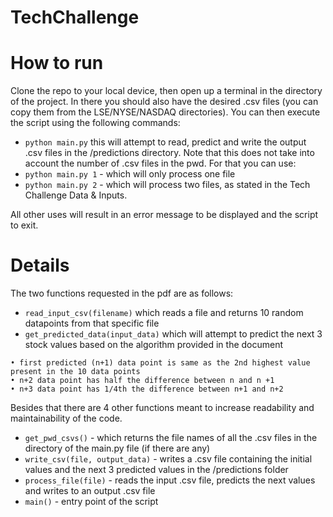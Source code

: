 # TechChallenge

# How to run
Clone the repo to your local device, then open up a terminal in the directory of the project. In there you should also have the desired .csv files (you can copy them from the LSE/NYSE/NASDAQ directories). You can then execute the script using the following commands:
- `python main.py` this will attempt to read, predict and write the output .csv files in the /predictions directory. Note that this does not take into account the number of .csv files in the pwd. For that you can use:
- `python main.py 1` - which will only process one file
- `python main.py 2` - which will process two files, as stated in the Tech Challenge Data & Inputs.


All other uses will result in an error message to be displayed and the script to exit.

# Details
The two functions requested in the pdf are as follows:
- `read_input_csv(filename)` which reads a file and returns 10 random datapoints from that specific file
- `get_predicted_data(input_data)` which will attempt to predict the next 3 stock values based on the algorithm provided in the document
 ```
• first predicted (n+1) data point is same as the 2nd highest value present in the 10 data points
• n+2 data point has half the difference between n and n +1
• n+3 data point has 1/4th the difference between n+1 and n+2
 ```

Besides that there are 4 other functions meant to increase readability and maintainability of the code.
- `get_pwd_csvs()` - which returns the file names of all the .csv files in the directory of the main.py file (if there are any)
- `write_csv(file, output_data)` - writes a .csv file containing the initial values and the next 3 predicted values in the /predictions folder
- `process_file(file)` - reads the input .csv file, predicts the next values and writes to an output .csv file
- `main()` - entry point of the script